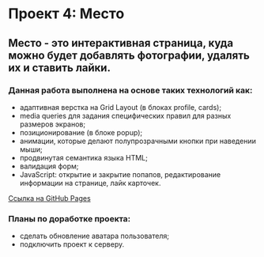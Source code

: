 # Проект 4: Место
## Место - это интерактивная страница, куда можно будет добавлять фотографии, удалять их и ставить лайки. 
### Данная работа выполнена на основе таких технологий как:
* адаптивная верстка на Grid Layout (в блоках profile, cards);
* media queries для задания специфических правил для разных размеров экранов;
* позиционирование (в блоке popup);
* анимации, которые делают полупрозрачными кнопки при наведении мыши;
* продвинутая семантика языка HTML;
* валидация форм;
* JavaScript: открытие и закрытие попапов, редактирование информации на странице, лайк карточек.

[Ссылка на GitHub Pages](https://b-o-e-v.github.io/mesto/)

### Планы по доработке проекта:
* сделать обновление аватара пользователя;
* подключить проект к серверу.

